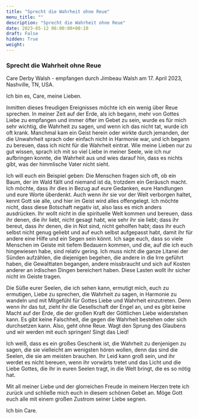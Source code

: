 ```yaml
---
title: "Sprecht die Wahrheit ohne Reue"
menu_title: ""
description: "Sprecht die Wahrheit ohne Reue"
date: 2023-05-12 06:00:00+00:10
draft: False
hidden: True
weight:
---
```

### Sprecht die Wahrheit ohne Reue

Care Derby Walsh - empfangen durch Jimbeau Walsh am 17. April 2023, Nashville, TN, USA.

Ich bin es, Care, meine Lieben.

Inmitten dieses freudigen Ereignisses möchte ich ein wenig über Reue sprechen. In meiner Zeit auf der Erde, als ich begann, mehr von Gottes Liebe zu empfangen und immer öfter im Gebet zu sein, wurde es für mich sehr wichtig, die Wahrheit zu sagen, und wenn ich das nicht tat, wurde ich oft krank. Manchmal kam ein Geist herein oder wirkte durch jemanden, der die Unwahrheit sprach oder einfach nicht in Harmonie war, und ich begann zu bereuen, dass ich nicht für die Wahrheit eintrat. Wie meine Lieben nur zu gut wissen, sprach ich mit so viel Liebe in meiner Seele, wie ich nur aufbringen konnte, die Wahrheit aus und wies darauf hin, dass es nichts gibt, was der himmlische Vater nicht sieht.

Ich will euch ein Beispiel geben: Die Menschen fragen sich oft, ob ein Baum, der im Wald fällt und niemand ist da, trotzdem ein Geräusch macht. Ich möchte, dass ihr dies in Bezug auf eure Gedanken, eure Handlungen und eure Worte überdenkt. Auch wenn ihr sie vor der Welt verborgen haltet, kennt Gott sie alle, und hier im Geist wird alles offengelegt. Ich möchte nicht, dass diese Botschaft negativ ist, also lass es mich anders ausdrücken. Ihr wollt nicht in die spirituelle Welt kommen und bereuen, dass ihr denen, die ihr liebt, nicht gesagt habt, wie sehr ihr sie liebt; dass ihr bereut, dass ihr denen, die in Not sind, nicht geholfen habt; dass ihr euch selbst nicht genug geliebt und auf euch selbst aufgepasst habt, damit ihr für andere eine Hilfe und ein Segen sein könnt.  Ich sage euch, dass so viele Menschen im Geiste mit tiefem Bedauern kommen, und die, auf die ich euch hingewiesen habe, sind relativ gering. Ich muss nicht die ganze Litanei der Sünden aufzählen, die diejenigen begehen, die andere in die Irre geführt haben, die Gewalttaten begangen, andere missbraucht und sich auf Kosten anderer an irdischen Dingen bereichert haben. Diese Lasten wollt ihr sicher nicht im Geiste tragen.

Die Süße eurer Seelen, die ich sehen kann, ermutigt mich, euch zu ermutigen, Liebe zu sprechen, die Wahrheit zu sagen, in Harmonie zu wandeln und mit Mitgefühl für Gottes Liebe und Wahrheit einzutreten. Denn wenn ihr das tut, zieht ihr die Gesellschaft der Engel an, und es gibt keine Macht auf der Erde, die der großen Kraft der Göttlichen Liebe widerstehen kann. Es gibt keine Falschheit, die gegen die Wahrheit bestehen oder sich durchsetzen kann. Also, geht ohne Reue. Wagt den Sprung des Glaubens und wir werden mit euch springen!  Singt das Lied!

Ich weiß, dass es ein großes Geschenk ist, die Wahrheit zu denjenigen zu sagen, die sie vielleicht am wenigsten hören wollen, denn das sind die Seelen, die sie am meisten brauchen. Ihr Leid kann groß sein, und ihr werdet es nicht bereuen, wenn ihr vorwärts tretet und das Licht und die Liebe Gottes, die ihr in euren Seelen tragt, in die Welt bringt, die es so nötig hat.

Mit all meiner Liebe und der glorreichen Freude in meinem Herzen trete ich zurück und schließe mich euch in diesem schönen Gebet an. Möge Gott euch alle mit einem großen Zustrom seiner Liebe segnen.

Ich bin Care.

